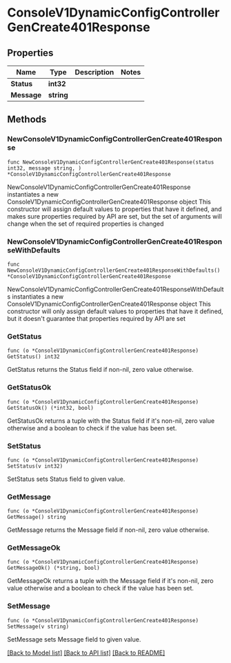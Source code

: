 # ConsoleV1DynamicConfigControllerGenCreate401Response

## Properties

Name | Type | Description | Notes
------------ | ------------- | ------------- | -------------
**Status** | **int32** |  | 
**Message** | **string** |  | 

## Methods

### NewConsoleV1DynamicConfigControllerGenCreate401Response

`func NewConsoleV1DynamicConfigControllerGenCreate401Response(status int32, message string, ) *ConsoleV1DynamicConfigControllerGenCreate401Response`

NewConsoleV1DynamicConfigControllerGenCreate401Response instantiates a new ConsoleV1DynamicConfigControllerGenCreate401Response object
This constructor will assign default values to properties that have it defined,
and makes sure properties required by API are set, but the set of arguments
will change when the set of required properties is changed

### NewConsoleV1DynamicConfigControllerGenCreate401ResponseWithDefaults

`func NewConsoleV1DynamicConfigControllerGenCreate401ResponseWithDefaults() *ConsoleV1DynamicConfigControllerGenCreate401Response`

NewConsoleV1DynamicConfigControllerGenCreate401ResponseWithDefaults instantiates a new ConsoleV1DynamicConfigControllerGenCreate401Response object
This constructor will only assign default values to properties that have it defined,
but it doesn't guarantee that properties required by API are set

### GetStatus

`func (o *ConsoleV1DynamicConfigControllerGenCreate401Response) GetStatus() int32`

GetStatus returns the Status field if non-nil, zero value otherwise.

### GetStatusOk

`func (o *ConsoleV1DynamicConfigControllerGenCreate401Response) GetStatusOk() (*int32, bool)`

GetStatusOk returns a tuple with the Status field if it's non-nil, zero value otherwise
and a boolean to check if the value has been set.

### SetStatus

`func (o *ConsoleV1DynamicConfigControllerGenCreate401Response) SetStatus(v int32)`

SetStatus sets Status field to given value.


### GetMessage

`func (o *ConsoleV1DynamicConfigControllerGenCreate401Response) GetMessage() string`

GetMessage returns the Message field if non-nil, zero value otherwise.

### GetMessageOk

`func (o *ConsoleV1DynamicConfigControllerGenCreate401Response) GetMessageOk() (*string, bool)`

GetMessageOk returns a tuple with the Message field if it's non-nil, zero value otherwise
and a boolean to check if the value has been set.

### SetMessage

`func (o *ConsoleV1DynamicConfigControllerGenCreate401Response) SetMessage(v string)`

SetMessage sets Message field to given value.



[[Back to Model list]](../README.md#documentation-for-models) [[Back to API list]](../README.md#documentation-for-api-endpoints) [[Back to README]](../README.md)


